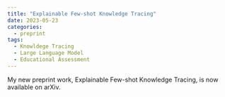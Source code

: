 ```yaml
---
title: "Explainable Few-shot Knowledge Tracing"
date: 2023-05-23
categories:
  - preprint
tags:
  - Knowldege Tracing
  - Large Language Model
  - Educational Assessment
---
```


My new preprint work, Explainable Few-shot Knowledge Tracing, is now available on arXiv.